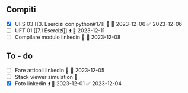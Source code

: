 ## Compiti
- [x] UFS 03 [[3. Esercizi con python#17]] 🔺 📅 2023-12-06 ✅ 2023-12-06
- [ ] UFT 01 [[7.1 Esercizi]] ⏫ 📅 2023-12-11
- [ ] Compilare modulo linkedin 🔼 🛫 2023-12-08 
## To - do
- [ ] Fare articoli linkedin 🔼 🛫 2023-12-05 
- [ ] Stack viewer simulation 🔽
- [x] Foto linkedin ⏫ 🛫 2023-12-01 ✅ 2023-12-04